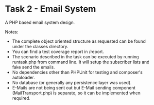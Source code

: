 # Task 2 - Email System

A PHP based email system design.
 
Notes:

+ The complete object oriented structure as requested can be found under the classes directory.
+ You can find a test coverage report in /report.
+ The scenario described in the task can be executed by running runtask.php from command line. It will setup the subscriber lists and fake send the emails.
+ No dependencies other than PHPUnit for testing and composer's autoloader.
+ No database (or generally any persistence layer was used).
+ E-Mails are not being sent out but E-Mail sending component (MailTransport.php) is separate, so it can be implemented when required.

